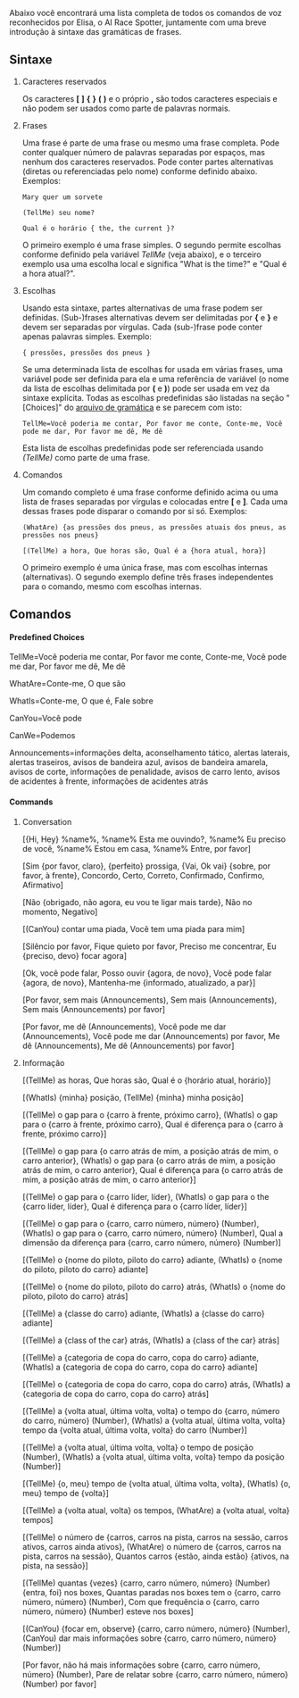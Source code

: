 Abaixo você encontrará uma lista completa de todos os comandos de voz reconhecidos por Elisa, o AI Race Spotter, juntamente com uma breve introdução à sintaxe das gramáticas de frases.

## Sintaxe

1. Caracteres reservados

   Os caracteres **[** **]** **{** **}** **(** **)** e o próprio **,** são todos caracteres especiais e não podem ser usados ​​como parte de palavras normais.

2. Frases

   Uma frase é parte de uma frase ou mesmo uma frase completa. Pode conter qualquer número de palavras separadas por espaços, mas nenhum dos caracteres reservados. Pode conter partes alternativas (diretas ou referenciadas pelo nome) conforme definido abaixo. Exemplos:

       Mary quer um sorvete

       (TellMe) seu nome?

       Qual é o horário { the, the current }?

   O primeiro exemplo é uma frase simples. O segundo permite escolhas conforme definido pela variável *TellMe* (veja abaixo), e o terceiro exemplo usa uma escolha local e significa "What is the time?" e "Qual é a hora atual?".

3. Escolhas

   Usando esta sintaxe, partes alternativas de uma frase podem ser definidas. (Sub-)frases alternativas devem ser delimitadas por **{** e **}** e devem ser separadas por vírgulas. Cada (sub-)frase pode conter apenas palavras simples. Exemplo:

       { pressões, pressões dos pneus }

   Se uma determinada lista de escolhas for usada em várias frases, uma variável pode ser definida para ela e uma referência de variável (o nome da lista de escolhas delimitada por **(** e **)**) pode ser usada em vez da sintaxe explícita. Todas as escolhas predefinidas são listadas na seção "[Choices]" do [arquivo de gramática](https://github.com/SeriousOldMan/Simulator-Controller/blob/main/Sources/Assistants/Grammars/Choices.pt) e se parecem com isto:

       TellMe=Você poderia me contar, Por favor me conte, Conte-me, Você pode me dar, Por favor me dê, Me dê

   Esta lista de escolhas predefinidas pode ser referenciada usando *(TellMe)* como parte de uma frase.

4. Comandos

   Um comando completo é uma frase conforme definido acima ou uma lista de frases separadas por vírgulas e colocadas entre **[** e **]**. Cada uma dessas frases pode disparar o comando por si só. Exemplos:

       (WhatAre) {as pressões dos pneus, as pressões atuais dos pneus, as pressões nos pneus}

       [(TellMe) a hora, Que horas são, Qual é a {hora atual, hora}]

   O primeiro exemplo é uma única frase, mas com escolhas internas (alternativas). O segundo exemplo define três frases independentes para o comando, mesmo com escolhas internas.

## Comandos

#### Predefined Choices

TellMe=Você poderia me contar, Por favor me conte, Conte-me, Você pode me dar, Por favor me dê, Me dê

WhatAre=Conte-me, O que são

WhatIs=Conte-me, O que é, Fale sobre

CanYou=Você pode

CanWe=Podemos

Announcements=informações delta, aconselhamento tático, alertas laterais, alertas traseiros, avisos de bandeira azul, avisos de bandeira amarela, avisos de corte, informações de penalidade, avisos de carro lento, avisos de acidentes à frente, informações de acidentes atrás

#### Commands

1. Conversation

   [{Hi, Hey} %name%, %name% Esta me ouvindo?, %name% Eu preciso de você, %name% Estou em casa, %name% Entre, por favor]

   [Sim {por favor, claro}, {perfeito} prossiga, {Vai, Ok vai} {sobre, por favor, à frente}, Concordo, Certo, Correto, Confirmado, Confirmo, Afirmativo]

   [Não {obrigado, não agora, eu vou te ligar mais tarde}, Não no momento, Negativo]

   [(CanYou) contar uma piada, Você tem uma piada para mim]

   [Silêncio por favor, Fique quieto por favor, Preciso me concentrar, Eu {preciso, devo} focar agora]

   [Ok, você pode falar, Posso ouvir {agora, de novo}, Você pode falar {agora, de novo}, Mantenha-me {informado, atualizado, a par}]

   [Por favor, sem mais (Announcements), Sem mais (Announcements), Sem mais (Announcements) por favor]

   [Por favor, me dê (Announcements), Você pode me dar (Announcements), Você pode me dar (Announcements) por favor, Me dê (Announcements), Me dê (Announcements) por favor]

2. Informação

   [(TellMe) as horas, Que horas são, Qual é o {horário atual, horário}]

   [(WhatIs) {minha} posição, (TellMe) {minha} minha posição]

   [(TellMe) o gap para o {carro à frente, próximo carro}, (WhatIs) o gap para o {carro à frente, próximo carro}, Qual é diferença para o {carro à frente, próximo carro}]

   [(TellMe) o gap para {o carro atrás de mim, a posição atrás de mim, o carro anterior}, (WhatIs) o gap para {o carro atrás de mim, a posição atrás de mim, o carro anterior}, Qual é diferença para {o carro atrás de mim, a posição atrás de mim, o carro anterior}]

   [(TellMe) o gap para o {carro líder, líder}, (WhatIs) o gap para o the {carro líder, líder}, Qual é diferença para o {carro líder, líder}]

   [(TellMe) o gap para o {carro, carro número, número} (Number), (WhatIs) o gap para o {carro, carro número, número} (Number), Qual a dimensão da diferença para {carro, carro número, número} (Number)]

   [(TellMe) o {nome do piloto, piloto do carro} adiante, (WhatIs) o {nome do piloto, piloto do carro} adiante]

   [(TellMe) o {nome do piloto, piloto do carro} atrás, (WhatIs) o {nome do piloto, piloto do carro} atrás]

   [(TellMe) a {classe do carro} adiante, (WhatIs) a {classe do carro} adiante]

   [(TellMe) a {class of the car} atrás, (WhatIs) a {class of the car} atrás]

   [(TellMe) a {categoria de copa do carro, copa do carro} adiante, (WhatIs) a {categoria de copa do carro, copa do carro} adiante]

   [(TellMe) o {categoria de copa do carro, copa do carro} atrás, (WhatIs) a {categoria de copa do carro, copa do carro} atrás]

   [(TellMe) a {volta atual, última volta, volta} o tempo do {carro, número do carro, número} (Number), (WhatIs) a {volta atual, última volta, volta} tempo da {volta atual, última volta, volta} do carro (Number)]

   [(TellMe) a {volta atual, última volta, volta} o tempo de posição (Number), (WhatIs) a {volta atual, última volta, volta} tempo da posição (Number)]

   [(TellMe) {o, meu} tempo de {volta atual, última volta, volta}, (WhatIs) {o, meu} tempo de {volta}]

   [(TellMe) a {volta atual, volta} os tempos, (WhatAre) a {volta atual, volta} tempos]

   [(TellMe) o número de {carros, carros na pista, carros na sessão, carros ativos, carros ainda ativos}, (WhatAre) o número de {carros, carros na pista, carros na sessão}, Quantos carros {estão, ainda estão} {ativos, na pista, na sessão}]

   [(TellMe) quantas {vezes} {carro, carro número, número} (Number) {entra, foi} nos boxes, Quantas paradas nos boxes tem o {carro, carro número, número} (Number), Com que frequência o {carro, carro número, número} (Number) esteve nos boxes]
   
   [(CanYou) {focar em, observe} {carro, carro número, número} (Number), (CanYou) dar mais informações sobre {carro, carro número, número} (Number)]

   [Por favor, não há mais informações sobre {carro, carro número, número} (Number), Pare de relatar sobre {carro, carro número, número} (Number) por favor]